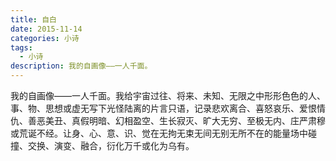 ```yaml
---
title: 自白
date: 2015-11-14
categories: 小诗
tags:
  - 小诗
description: 我的自画像——一人千面。
---
```


我的自画像——一人千面。我给宇宙过往、将来、未知、无限之中形形色色的人、事、物、思想或虚无写下光怪陆离的片言只语，记录悲欢离合、喜怒哀乐、爱恨情仇、善恶美丑、真假明暗、幻相盈空、生长寂灭、旷大无穷、至极无内、庄严肃穆或荒诞不经。让身、心、意、识、觉在无拘无束无间无别无所不在的能量场中碰撞、交换、演变、融合，衍化万千或化为乌有。